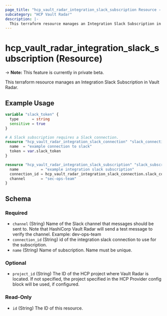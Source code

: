 ```yaml
---
page_title: "hcp_vault_radar_integration_slack_subscription Resource - terraform-provider-hcp"
subcategory: "HCP Vault Radar"
description: |-
  This terraform resource manages an Integration Slack Subscription in Vault Radar.
---
```


# hcp_vault_radar_integration_slack_subscription (Resource)

-> **Note:** This feature is currently in private beta.

This terraform resource manages an Integration Slack Subscription in Vault Radar.

## Example Usage

```terraform
variable "slack_token" {
  type      = string
  sensitive = true
}

# A Slack subscription requires a Slack connection.
resource "hcp_vault_radar_integration_slack_connection" "slack_connection" {
  name  = "example connection to slack"
  token = var.slack_token
}

resource "hcp_vault_radar_integration_slack_subscription" "slack_subscription" {
  name          = "example integration slack subscription"
  connection_id = hcp_vault_radar_integration_slack_connection.slack_connection.id
  channel       = "sec-ops-team"
}
```


<!-- schema generated by tfplugindocs -->
## Schema

### Required

- `channel` (String) Name of the Slack channel that messages should be sent to. Note that HashiCorp Vault Radar will send a test message to verify the channel. Example: dev-ops-team
- `connection_id` (String) id of the integration slack connection to use for the subscription.
- `name` (String) Name of subscription. Name must be unique.

### Optional

- `project_id` (String) The ID of the HCP project where Vault Radar is located. If not specified, the project specified in the HCP Provider config block will be used, if configured.

### Read-Only

- `id` (String) The ID of this resource.
